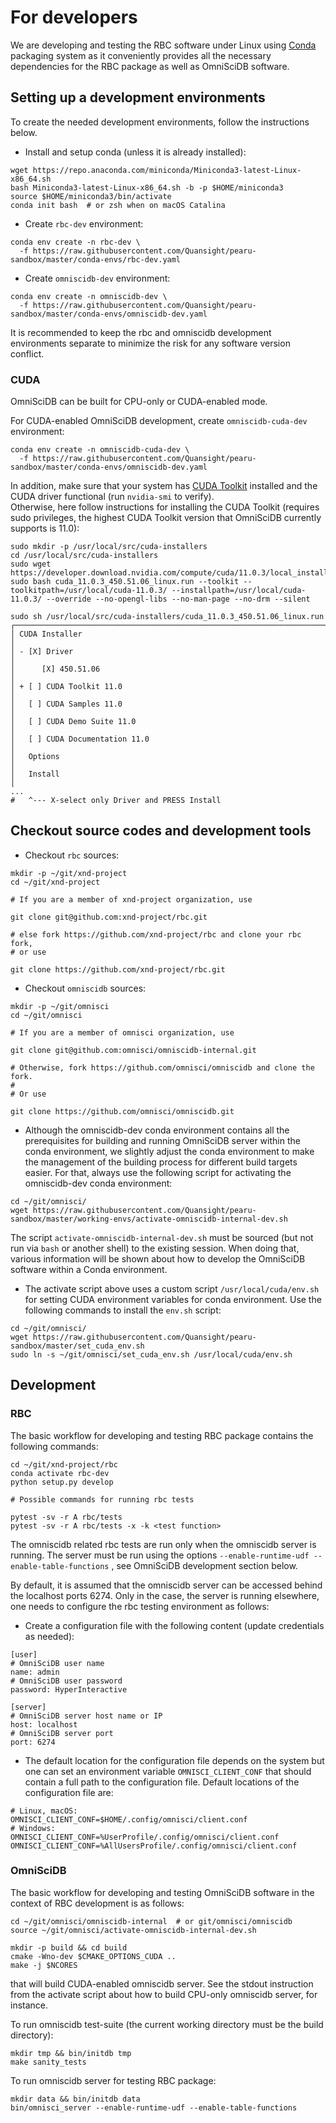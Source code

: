 # For developers

We are developing and testing the RBC software under Linux using [Conda](https://docs.conda.io/en/latest/) packaging system as it conveniently provides all the necessary dependencies for the RBC package as well as OmniSciDB software.

## Setting up a development environments

To create the needed development environments, follow the instructions below.

* Install and setup conda \(unless it is already installed\):

```text
wget https://repo.anaconda.com/miniconda/Miniconda3-latest-Linux-x86_64.sh
bash Miniconda3-latest-Linux-x86_64.sh -b -p $HOME/miniconda3
source $HOME/miniconda3/bin/activate
conda init bash  # or zsh when on macOS Catalina
```

* Create `rbc-dev` environment:

```text
conda env create -n rbc-dev \
  -f https://raw.githubusercontent.com/Quansight/pearu-sandbox/master/conda-envs/rbc-dev.yaml
```

* Create `omniscidb-dev` environment:

```text
conda env create -n omniscidb-dev \
  -f https://raw.githubusercontent.com/Quansight/pearu-sandbox/master/conda-envs/omniscidb-dev.yaml
```

It is recommended to keep the rbc and omniscidb development environments separate to minimize the risk for any software version conflict.

### CUDA

OmniSciDB can be built for CPU-only or CUDA-enabled mode.

For CUDA-enabled OmniSciDB development, create `omniscidb-cuda-dev` environment:

```text
conda env create -n omniscidb-cuda-dev \
  -f https://raw.githubusercontent.com/Quansight/pearu-sandbox/master/conda-envs/omniscidb-dev.yaml
```

In addition, make sure that your system has [CUDA Toolkit](https://developer.nvidia.com/cuda-toolkit) installed and the CUDA driver functional \(run `nvidia-smi` to verify\).  
Otherwise, here follow instructions for installing the CUDA Toolkit \(requires sudo privileges, the highest CUDA Toolkit version that OmniSciDB currently supports is 11.0\):

```text
sudo mkdir -p /usr/local/src/cuda-installers
cd /usr/local/src/cuda-installers
sudo wget https://developer.download.nvidia.com/compute/cuda/11.0.3/local_installers/cuda_11.0.3_450.51.06_linux.run
sudo bash cuda_11.0.3_450.51.06_linux.run --toolkit --toolkitpath=/usr/local/cuda-11.0.3/ --installpath=/usr/local/cuda-11.0.3/ --override --no-opengl-libs --no-man-page --no-drm --silent

sudo sh /usr/local/src/cuda-installers/cuda_11.0.3_450.51.06_linux.run
┌──────────────────────────────────────────────────────────────────────────────┐
│ CUDA Installer                                                               │
│ - [X] Driver                                                                 │
│      [X] 450.51.06                                                           │
│ + [ ] CUDA Toolkit 11.0                                                      │
│   [ ] CUDA Samples 11.0                                                      │
│   [ ] CUDA Demo Suite 11.0                                                   │
│   [ ] CUDA Documentation 11.0                                                │
│   Options                                                                    │
│   Install                                                                    │
...
#   ^--- X-select only Driver and PRESS Install

```

## Checkout source codes and development tools

* Checkout `rbc` sources:

```text
mkdir -p ~/git/xnd-project
cd ~/git/xnd-project

# If you are a member of xnd-project organization, use

git clone git@github.com:xnd-project/rbc.git

# else fork https://github.com/xnd-project/rbc and clone your rbc fork,
# or use

git clone https://github.com/xnd-project/rbc.git
```

* Checkout `omniscidb` sources:

```text
mkdir -p ~/git/omnisci
cd ~/git/omnisci

# If you are a member of omnisci organization, use

git clone git@github.com:omnisci/omniscidb-internal.git

# Otherwise, fork https://github.com/omnisci/omniscidb and clone the fork.
#
# Or use

git clone https://github.com/omnisci/omniscidb.git
```

* Although the omniscidb-dev conda environment contains all the prerequisites for building and running OmniSciDB server within the conda environment, we slightly adjust the conda environment to make the management of the building process for different build targets easier. For that, always use the following script for activating the omniscidb-dev conda environment:

```text
cd ~/git/omnisci/
wget https://raw.githubusercontent.com/Quansight/pearu-sandbox/master/working-envs/activate-omniscidb-internal-dev.sh
```

The script `activate-omniscidb-internal-dev.sh` must be sourced \(but not run via `bash` or another shell\) to the existing session. When doing that, various information will be shown about how to develop the OmniSciDB software within a Conda environment.

* The activate script above uses a custom script `/usr/local/cuda/env.sh` for setting CUDA environment variables for conda environment. Use the following commands to install the `env.sh` script:

```text
cd ~/git/omnisci/
wget https://raw.githubusercontent.com/Quansight/pearu-sandbox/master/set_cuda_env.sh
sudo ln -s ~/git/omnisci/set_cuda_env.sh /usr/local/cuda/env.sh
```

## Development

### RBC

The basic workflow for developing and testing RBC package contains the following commands:

```text
cd ~/git/xnd-project/rbc
conda activate rbc-dev
python setup.py develop

# Possible commands for running rbc tests

pytest -sv -r A rbc/tests
pytest -sv -r A rbc/tests -x -k <test function>
```

The omniscidb related rbc tests are run only when the omniscidb server is running. The server must be run using the options `--enable-runtime-udf --enable-table-functions` , see OmniSciDB development section below.

By default, it is assumed that the omniscidb server can be accessed behind the localhost ports 6274. Only in the case, the server is running elsewhere, one needs to configure the rbc testing environment as follows:

* Create a configuration file with the following content \(update credentials as needed\):

```text
[user]
# OmniSciDB user name
name: admin
# OmniSciDB user password
password: HyperInteractive

[server]
# OmniSciDB server host name or IP
host: localhost
# OmniSciDB server port
port: 6274
```

* The default location for the configuration file depends on the system but one can set an environment variable `OMNISCI_CLIENT_CONF` that should contain a full path to the configuration file. Default locations of the configuration file are:

```text
# Linux, macOS:
OMNISCI_CLIENT_CONF=$HOME/.config/omnisci/client.conf
# Windows:
OMNISCI_CLIENT_CONF=%UserProfile/.config/omnisci/client.conf
OMNISCI_CLIENT_CONF=%AllUsersProfile/.config/omnisci/client.conf
```

### OmniSciDB

The basic workflow for developing and testing OmniSciDB software in the context of RBC development is as follows:

```text
cd ~/git/omnisci/omniscidb-internal  # or git/omnisci/omniscidb
source ~/git/omnisci/activate-omniscidb-internal-dev.sh

mkdir -p build && cd build
cmake -Wno-dev $CMAKE_OPTIONS_CUDA ..
make -j $NCORES
```

that will build CUDA-enabled omniscidb server. See the stdout instruction from the activate script about how to build CPU-only omniscidb server, for instance.

To run omniscidb test-suite \(the current working directory must be the build directory\):

```text
mkdir tmp && bin/initdb tmp
make sanity_tests
```

To run omniscidb server for testing RBC package:

```text
mkdir data && bin/initdb data
bin/omnisci_server --enable-runtime-udf --enable-table-functions
```



